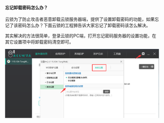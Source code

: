 #### 忘记卸载密码怎么办？
云锁为了防止攻击者恶意卸载云锁服务器端，提供了设置卸载密码的功能，如果忘记了该密码怎么办？下面云锁的工程狮告诉大家忘记了卸载密码该怎么解决。

其实解决的方法很简单，登录云锁的PC端，打开忘记密码服务器的设置功能，在其它设置项中将卸载密码清空即可。

![](/assets/q_39_01.png)
